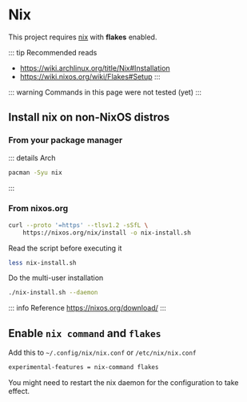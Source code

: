 # Nix

This project requires [nix](https://nixos.org/) with **flakes** enabled.

::: tip Recommended reads

- <https://wiki.archlinux.org/title/Nix#Installation>
- <https://wiki.nixos.org/wiki/Flakes#Setup>
:::

::: warning
Commands in this page were not tested (yet)
:::

## Install nix on non-NixOS distros

### From your package manager

::: details Arch

```sh
pacman -Syu nix
```

:::

### From nixos.org

```sh
curl --proto '=https' --tlsv1.2 -sSfL \
    https://nixos.org/nix/install -o nix-install.sh
```

Read the script before executing it

```sh
less nix-install.sh
```

Do the multi-user installation

```sh
./nix-install.sh --daemon
```

::: info Reference
<https://nixos.org/download/>
:::

## Enable `nix command` and `flakes`

Add this to `~/.config/nix/nix.conf` or `/etc/nix/nix.conf`

```txt
experimental-features = nix-command flakes
```

You might need to restart the nix daemon for the configuration to take effect.
